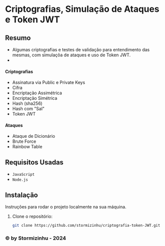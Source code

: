 # Criptografias, Simulação de Ataques e Token JWT

## Resumo
- Algumas criptografias e testes de validação para entendimento das mesmas, com simulaçõa de ataques e uso de Token JWT.
- 
#### Criptografias
- Assinatura via Public e Private Keys
- Cifra
- Encriptação Assimétrica
- Encriptação Simétrica
- Hash (sha256)
- Hash com "Sal"
- Token JWT

#### Ataques
- Ataque de Dicionário
- Brute Force
- Rainbow Table

## Requisitos Usadas

- `JavaScript`
- `Node.js`

## Instalação

Instruções para rodar o projeto localmente na sua máquina. 

1. Clone o repositório:
   ```bash
   git clone https://github.com/stormizinhu/criptografia-token-JWT.git

### © by Stormizinhu - 2024
